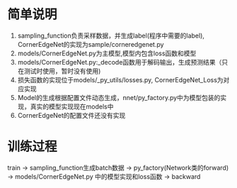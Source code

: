 # 简单说明
1.  sampling_function负责采样数据，并生成label(程序中需要的label), CornerEdgeNet的实现为sample/corneredgenet.py
2.  models/CornerEdgeNet.py为主模型,模型内包含loss函数和模型
3.  models/CornerEdgeNet.py:_decode函数用于解码输出，生成预测结果（只在测试时使用，暂时没有使用)
4.  损失函数的实现位于models/_py_utils/losses.py, CornerEdgeNet_Loss为对应实现
5.  Model的生成根据配置文件动态生成，nnet/py_factory.py中为模型包装的实现，真实的模型实现现在models中
6.  CornerEdgeNet的配置文件还没有实现
# 训练过程
train -> sampling_function生成batch数据 -> py_factory(Network类的forward) -> models/CornerEdgeNet.py 中的模型实现和loss函数 -> backward

